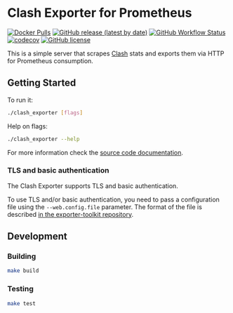 # Clash Exporter for Prometheus

[![Docker Pulls](https://img.shields.io/docker/pulls/elonzh/clash_exporter?style=flat-square)](https://hub.docker.com/r/elonzh/clash_exporter)
[![GitHub release (latest by date)](https://img.shields.io/github/v/release/elonzh/clash_exporter?style=flat-square)](https://github.com/elonzh/clash_exporter/releases)
[![GitHub Workflow Status](https://img.shields.io/github/workflow/status/elonzh/clash_exporter/ci?style=flat-square)](https://github.com/elonzh/clash_exporter/actions)
[![codecov](https://img.shields.io/codecov/c/github/elonzh/clash_exporter?style=flat-square&token=w1ngj45JWz)](https://codecov.io/gh/elonzh/clash_exporter)
[![GitHub license](https://img.shields.io/github/license/elonzh/clash_exporter?style=flat-square)](https://github.com/elonzh/clash_exporter/blob/main/LICENSE)

This is a simple server that scrapes [Clash](https://github.com/Dreamacro/clash) stats and exports them via HTTP for
Prometheus consumption.

## Getting Started

To run it:

```bash
./clash_exporter [flags]
```

Help on flags:

```bash
./clash_exporter --help
```

For more information check the [source code documentation][gdocs].

[gdocs]: https://pkg.go.dev/github.com/elonzh/clash_exporter

### TLS and basic authentication

The Clash Exporter supports TLS and basic authentication.

To use TLS and/or basic authentication, you need to pass a configuration file
using the `--web.config.file` parameter. The format of the file is described
[in the exporter-toolkit repository](https://github.com/prometheus/exporter-toolkit/blob/master/docs/web-configuration.md).

## Development

### Building

```bash
make build
```

### Testing

```bash
make test
```
